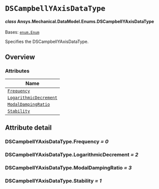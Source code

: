 # `DSCampbellYAxisDataType`

<a id="ansys.mechanical.stubs.v241.Ansys.Mechanical.DataModel.Enums.DSCampbellYAxisDataType"></a>

#### *class* Ansys.Mechanical.DataModel.Enums.DSCampbellYAxisDataType

Bases: [`enum.Enum`](https://docs.python.org/3/library/enum.html#enum.Enum)

Specifies the DSCampbellYAxisDataType.

<!-- !! processed by numpydoc !! -->

<a id="overview"></a>

## Overview

### Attributes

| Name |
| ------------------------------------------------------------------------- |
| [`Frequency`](#DSCampbellYAxisDataType.Frequency) |
| [`LogarithmicDecrement`](#DSCampbellYAxisDataType.LogarithmicDecrement) |
| [`ModalDampingRatio`](#DSCampbellYAxisDataType.ModalDampingRatio) |
| [`Stability`](#DSCampbellYAxisDataType.Stability) |

<a id="attribute-detail"></a>

## Attribute detail

<a id="DSCampbellYAxisDataType.Frequency"></a>

### DSCampbellYAxisDataType.Frequency *= 0*

<a id="DSCampbellYAxisDataType.LogarithmicDecrement"></a>

### DSCampbellYAxisDataType.LogarithmicDecrement *= 2*

<a id="DSCampbellYAxisDataType.ModalDampingRatio"></a>

### DSCampbellYAxisDataType.ModalDampingRatio *= 3*

<a id="DSCampbellYAxisDataType.Stability"></a>

### DSCampbellYAxisDataType.Stability *= 1*


